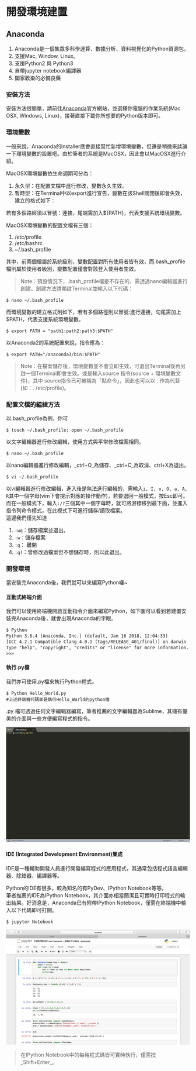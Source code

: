 # 開發環境建置

## Anaconda

1. Anaconda是一個集眾多科學運算、數據分析、資料視覺化的Python資源包。
2. 支援Mac, Window, Linux。
3. 支援Python2 與 Python3
4. 自帶jupyter notebook編譯器
5. 闔家歡樂的必備良藥

### 安裝方法

安裝方法很簡單，請前往[Anaconda](https://www.anaconda.com/download/#macos)官方網站，並選擇你電腦的作業系統\(Mac OSX, Windows, Linux\)，接著直接下載你所想要的Python版本即可。

### 環境變數

一般來說，Anaconda的Installer應會直接幫忙新增環境變數，但還是稍微來談論一下環境變數的設置吧。由於筆者的系統是MacOSX，因此會以MacOSX進行介紹。  
  
MacOSX環境變數依生命週期可分為：  
1. 永久型：在配置文檔中進行修改，變數永久生效。  
2. 暫時型：在Terminal中以export進行宣告，變數在該Shell關閉後即會失效，建立的格式如下：

若有多個路經須以冒號：連接，尾端需加入${PATH}，代表支援系統環境變數。

MacOSX環境變數的配置文檔有三個：  
1. /etc/profile  
2. /etc/bashrc  
3. ~/.bash\_profile  
  
其中，前兩個檔屬於系統級別，變數配置對所有使用者皆有效，而.bash\_profile檔則屬於使用者級別，變數配置僅會對該登入使用者生效。

> Note：預設情況下，.bash\_profile檔是不存在的，需透過nano編輯器進行創建。創建方法請開啟Terminal並輸入以下代碼：

```text
$ nano ~/.bash_profile
```

而環境變數的建立格式則如下，若有多個路徑則以冒號:進行連接，句尾需加上$PATH，代表支援系統環境變數。

```text
$ export PATH = "path1:path2:path3:$PATH"
```

以Anaconda2的系統配置來說，指令應為：

```text
$ export PATH="/anaconda3/bin:$PATH"
```

> Note：在檔案儲存後，環境變數並不會立即生效，可退出Terminal後再另啟一個Terminal即會生效。或是輸入source 指令\(source + 環境變數文件\)，其中 source指令已可被稱為「點命令」，因此也可以以 . 作為代替\(如：. /etc/profile\)。

### 配置文檔的編緝方法

以.bash\_profile為例，你可

```text
$ touch ~/.bash_profile; open ~/.bash_profile
```

以文字編輯器進行修改編輯，使用方式與平常修改檔案相同。

```text
$ nano ~/.bash_profile
```

以nano編輯器進行修改編輯，_ctrl+O_為儲存、_ctrl+C_為取消、ctrl+X為退出。

```text
$ vi ~/.bash_profile
```

以vi編輯器進行修改編輯，進入後是無法進行編輯的，需輸入`i, I, o, O, a, A, R`其中一個字母\(vim下會提示對應的操作動作\)，若要退回一般模式，按Esc即可。而在一般模式下，輸入`:/?`三個其中一個字母時，就可將游標移到最下面，並進入指令列命令模式，在此模式下可進行儲存/讀取檔案。  
這邊我們僅先知道  
1. `:wq`：儲存檔案並退出。  
2. `:w`：儲存檔案  
3. `:q`： 離開  
4. `:q!`：曾修改過檔案但不想儲存時，則以此退出。

### 開發環境

當安裝完Anaconda後，我們就可以來編寫Python囉~

#### 互動式終端介面

我們可以使用終端機開啟互動指令介面來編寫Python，如下圖可以看到若建置安裝完Anaconda後，就會出現Anaconda的字眼。

```text
$ Python
Python 3.6.4 |Anaconda, Inc.| (default, Jan 16 2018, 12:04:33)
[GCC 4.2.1 Compatible Clang 4.0.1 (tags/RELEASE_401/final)] on darwin
Type "help", "copyright", "credits" or "license" for more information.
>>> 
```

#### 執行.py檔

我們亦可使用.py檔來執行Python程式。

```text
$ Python Hello_World.py
#上述終端機代碼即是執行Hello_World的python檔
```

.py 檔可透過任何文字編輯器編寫，筆者推薦的文字編輯器為Sublime，其擁有優美的介面與一些方便編寫程式的指令。

![Sublime](.gitbook/assets/ying-mu-kuai-zhao-20180512-shang-wu-12.58.10%20%281%29.png)

#### IDE \(Integrated Development Environment\)集成

IDE是一種輔助開發人員進行開發編寫程式的應用程式，其通常包括程式語言編輯器、除錯器、編譯器等。  
  
Python的IDE有很多，較為知名的有PyDev、IPython Notebook等等。  
筆者推薦的IDE為IPython Notebook，其介面亦相當簡潔且可實時打印程式的輸出結果。好消息是，Anaconda已有附帶IPython Notebook，僅需在終端機中輸入以下代碼即可打開。

```text
$ jupyter Notebook
```

![IPython Notebook](.gitbook/assets/ying-mu-kuai-zhao-20180512-shang-wu-1.11.45.png)

> 在IPython Notebook中的每格程式碼皆可實時執行，僅需按_Shift+Enter_。

